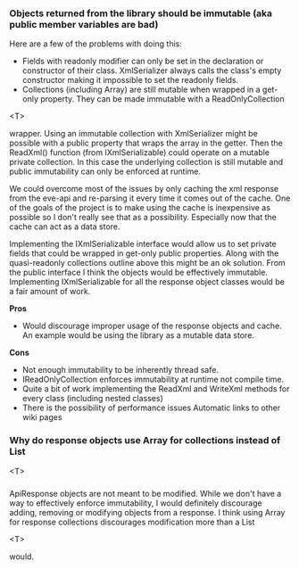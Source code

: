 ### Objects returned from the library should be immutable (aka public member variables are bad) ###
Here are a few of the problems with doing this:
  * Fields with readonly modifier can only be set in the declaration or constructor of their class. XmlSerializer always calls the class's empty constructor making it impossible to set the readonly fields.
  * Collections (including Array) are still mutable when wrapped in a get-only property. They can be made immutable with a ReadOnlyCollection

&lt;T&gt;

 wrapper. Using an immutable collection with XmlSerializer might be possible with a public property that wraps the array in the getter. Then the ReadXml() function (from IXmlSerializable) could operate on a mutable private collection. In this case the underlying collection is still mutable and public immutability can only be enforced at runtime.

We could overcome most of the issues by only caching the xml response from the eve-api and re-parsing it every time it comes out of the cache. One of the goals of the project is to make using the cache is inexpensive as possible so I don't really see that as a possibility. Especially now that the cache can act as a data store.

Implementing the IXmlSerializable interface would allow us to set private fields that could be wrapped in get-only public properties. Along with the quasi-readonly collections outline above this might be an ok solution. From the public interface I think the objects would be effectively immutable. Implementing IXmlSerializable for all the response object classes would be a fair amount of work.

**Pros**
  * Would discourage improper usage of the response objects and cache. An example would be using the library as a mutable data store.

**Cons**
  * Not enough immutability to be inherently thread safe.
  * IReadOnlyCollection enforces immutability at runtime not compile time.
  * Quite a bit of work implementing the ReadXml and WriteXml methods for every class (including nested classes)
  * There is the possibility of performance issues  Automatic links to other wiki pages

### Why do response objects use Array for collections instead of List

&lt;T&gt;

 ###
ApiResponse objects are not meant to be modified. While we don't have a way to effectively enforce immutability, I would definitely discourage adding, removing or modifying objects from a response. I think using Array for response collections discourages modification more than a List

&lt;T&gt;

 would.